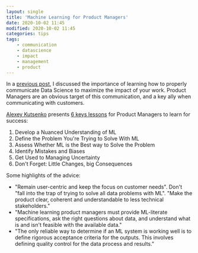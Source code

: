 ```yaml
---
layout: single
title: 'Machine Learning for Product Managers'
date: 2020-10-02 11:45
modified: 2020-10-02 11:45
categories: tips
tags:
    - communication
    - datascience
    - impact
    - management
    - product
---
```


In a [previous post](https://proinsias.github.io/tips/Communicating-Data-Science-with-impact),
I discussed the importance of learning how to properly communicate Data Science to maximize the impact of your work.
Product Managers are an obvious target of this communication, and a key ally when communicating with customers.

[Alexey Kutsenko](https://www.mindtheproduct.com/profile/Alexey.Kutsenko) presents
[6 keys lessons](https://www.mindtheproduct.com/machine-learning-for-product-managers-a-quick-primer/)
for Product Managers to learn for success:

1. Develop a Nuanced Understanding of ML
2. Define the Problem You're Trying to Solve With ML
3. Assess Whether ML is the Best way to Solve the Problem
4. Identify Mistakes and Biases
5. Get Used to Managing Uncertainty
6. Don't Forget: Little Changes, big Consequences

Some highlights of the advice:

-   "Remain user-centric and keep the focus on customer needs".
    Don't "fall into the trap of trying to solve all data problems with ML".
    "Make the product clear, coherent and understandable to less technical stakeholders."
-   "Machine learning product managers must provide ML-literate specifications, ask the right questions about data,
    and understand what is and isn't feasible with the available data."
-   "The only reliable way to determine if an ML system is working well
    is to define rigorous acceptance criteria for the outputs.
    This involves defining quality control for the data process and results."
